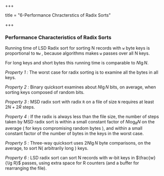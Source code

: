 +++

title = "6-Performance Chracterstics of Radix Sorts"

+++

### Performance Characteristics of Radix Sorts

 Running time of LSD Radix sort for sorting N records with `w` byte keys is proportional to `Nw` , because algorithms makes `w` passes over all N keys.

For long keys and short bytes this running time is comparable to $N\lg N$.

*Property 1 :* The worst case for radix sorting is to examine all the bytes in all keys.

*Property 2 :* Binary quicksort examines about $N\lg N$ bits, on average, when sorting keys composed of random bits.

*Property 3 :* MSD radix sort with radix `R` on a file of size `N` requires at least $2N+2R$ steps.

*Property 4 :* If the radix is always less than the file size, the number of steps taken by MSD radix sort is within a small constant factor of $N\log_R N$ on the average ( for keys compromising random bytes ), and within a small constant factor of the number of bytes in the keys in the worst case.

*Property 5 :* Three-way quicksort uses $2N \lg N$ byte comparisons, on the average, to sort N( arbitrarily long ) keys.

*Property 6 :* LSD radix sort can sort N records with w-bit keys in $\frac{w}{\lg R}$ passes, using extra space for R counters (and a buffer for rearranging the file).